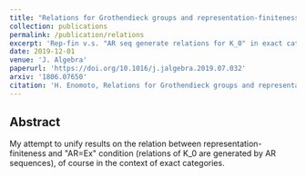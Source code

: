 ```yaml
---
title: "Relations for Grothendieck groups and representation-finiteness"
collection: publications
permalink: /publication/relations
excerpt: 'Rep-fin v.s. "AR seq generate relations for K_0" in exact categories'
date: 2019-12-01
venue: 'J. Algebra'
paperurl: 'https://doi.org/10.1016/j.jalgebra.2019.07.032'
arxiv: '1806.07650'
citation: 'H. Enomoto, Relations for Grothendieck groups and representation-finiteness, J. Algebra 539 (2019), 152--176.'
---
```


## Abstract
My attempt to unify results on the relation between representation-finiteness and "AR=Ex" condition (relations of K_0 are generated by AR sequences), of course in the context of exact categories.
